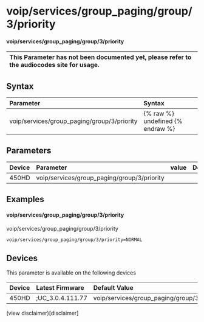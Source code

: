﻿---
description: voip/services/group_paging/group/3/priority
search:
    keywords: ['voip','services','group_paging','group','3','priority']
---

# voip/services/group_paging/group/3/priority

#### voip/services/group_paging/group/3/priority


| This Parameter has not been documented yet, please refer to the audiocodes site for usage.  |
| :--- |

## Syntax
| Parameter | Syntax |
| :--- | :--- |
|voip/services/group_paging/group/3/priority | {% raw %} undefined {% endraw %} |

## Parameters
|Device|Parameter|value|Description|
|:---|:---|:---|:---|
| 450HD | voip/services/group_paging/group/3/priority |  |  |

## Examples
#### voip/services/group_paging/group/3/priority

voip/services/group_paging/group/3/priority

```
voip/services/group_paging/group/3/priority=NORMAL
```

## Devices
This parameter is available on the following devices

| Device | Latest Firmware | Default Value |
|:---|:---|:---|
| 450HD | ;UC_3.0.4.111.77 | voip/services/group_paging/group/3/priority=NORMAL 

(view disclaimer)[disclaimer]
